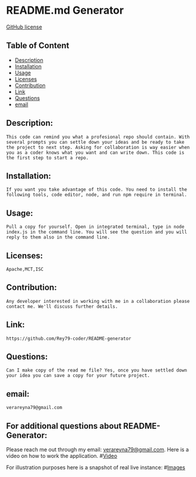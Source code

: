 
# README.md Generator


[GitHub license](https://img.shields.io/badge/license-Apache,MCT,ISC-blue.svg)

## Table of Content

- [Description](#Description)
- [Installation](#Installation)
- [Usage](#Usage)
- [Licenses](#Licenses)
- [Contribution](#Contribution)
- [Link](#Link)
- [Questions](#Questions)
- [email](#email)

## Description:
    This code can remind you what a profesional repo should contain. With several prompts you can settle down your ideas and be ready to take the project to next step. Asking for collaboration is way easier when you as a coder knows what you want and can write down. This code is the first step to start a repo.
## Installation:
    If you want you take advantage of this code. You need to install the following tools, code editor, node, and run npm require in terminal.
## Usage:
    Pull a copy for yourself. Open in integrated terminal, type in node index.js in the command line. You will see the question and you will reply to them also in the command line.
## Licenses:
    Apache,MCT,ISC
## Contribution:
    Any developer interested in working with me in a collaboration please contact me. We'll discuss further details.
## Link:
    https://github.com/Rey79-coder/README-generator
## Questions:
    Can I make copy of the read me file? Yes, once you have settled down your idea you can save a copy for your future project.
## email:
    verareyna79@gmail.com

## For additional questions about README-Generator:
   Please reach me out through my email: verareyna79@gmail.com.
   Here is a video on how to work the application.
#[Video](https://drive.google.com/file/d/1E0htiQKqGOaNPBn43BvTGRmjzF2RB-Pn/view?usp=sharing)

For illustration purposes here is a snapshot of real live instance:
#[Images](https://raw.githubusercontent.com/Rey79-coder/README-generator/main/assets/img/README-sample-template-1920x720.png)

